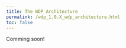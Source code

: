 ```yaml
---
title: The WDP Architecture
permalink: /wdp_1.0.X_wdp_architecture.html
toc: false
---
```


Comming soon!
